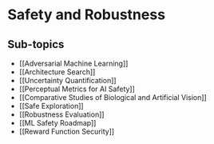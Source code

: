 # Safety and Robustness

## Sub-topics

- [[Adversarial Machine Learning]]
- [[Architecture Search]]
- [[Uncertainty Quantification]]
- [[Perceptual Metrics for AI Safety]]
- [[Comparative Studies of Biological and Artificial Vision]]
- [[Safe Exploration]]
- [[Robustness Evaluation]]
- [[ML Safety Roadmap]]
- [[Reward Function Security]]
